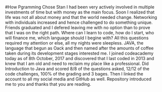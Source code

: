 #How Pgramming Chose Stan
I had been very actively involved in multiple investments of time but with money as the main focus. 
Soon I realized that life was not all about money and that the world needed change.
Networking with individuals increased and hence challenged to do something unique.
Friends graduated and I defered leaving me with no option than to prove that I was on the right path.
Where can I learn to code, how do I start, who will finance me, which language should I begine with?
All this questions required my attention or else, all my nights were sleepless.
JAVA, the language that begun as Oack and then named after the amounts of coffee taken during its development stages interested me.
I joined codeacademy today as of 8th October, 2017 and discovered that I last coded in 2013 and knew that I am old and need to reclaim my place like a professional.
Did Introduction to Java and scored 8/8 of the questions asked, 12/12 of the code challenges, 100% of the grading and 3 bages. Then I linked the account to all my social media and GitHub as well. 
Repository introduced me to you and thanks that you are reading.
